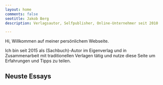 ```yaml
---
layout: home
comments: false
seotitle: Jakob Berg
description: Verlagsautor, Selfpublisher, Online-Unternehmer seit 2010.

---
```


Hi, Willkommen auf meiner persönlichem Webseite.

Ich bin seit 2015 als (Sachbuch)-Autor im Eigenverlag und in Zusammenarbeit mit traditionellen Verlagen tätig und nutze diese Seite um Erfahrungen und Tipps zu teilen.



## Neuste Essays






